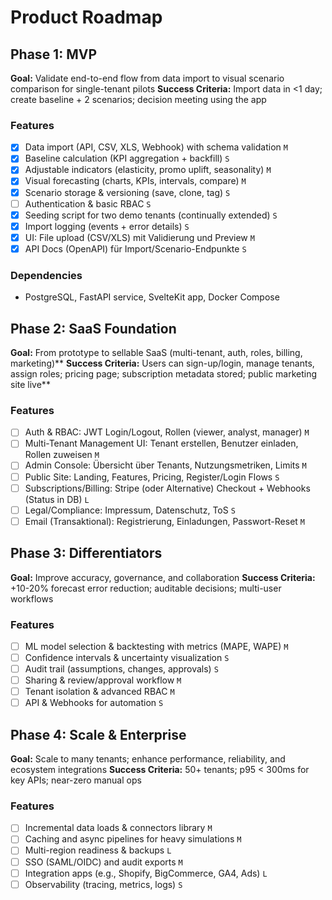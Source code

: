 # Product Roadmap

## Phase 1: MVP

**Goal:** Validate end-to-end flow from data import to visual scenario comparison for single-tenant pilots
**Success Criteria:** Import data in <1 day; create baseline + 2 scenarios; decision meeting using the app

### Features

- [x] Data import (API, CSV, XLS, Webhook) with schema validation `M`
- [x] Baseline calculation (KPI aggregation + backfill) `S`
- [x] Adjustable indicators (elasticity, promo uplift, seasonality) `M`
- [x] Visual forecasting (charts, KPIs, intervals, compare) `M`
- [x] Scenario storage & versioning (save, clone, tag) `S`
- [ ] Authentication & basic RBAC `S`
- [x] Seeding script for two demo tenants (continually extended) `S`
- [x] Import logging (events + error details) `S`
- [x] UI: File upload (CSV/XLS) mit Validierung und Preview `M`
- [x] API Docs (OpenAPI) für Import/Scenario-Endpunkte `S`

### Dependencies

- PostgreSQL, FastAPI service, SvelteKit app, Docker Compose

## Phase 2: SaaS Foundation

**Goal:** From prototype to sellable SaaS (multi-tenant, auth, roles, billing, marketing)**
**Success Criteria:** Users can sign-up/login, manage tenants, assign roles; pricing page; subscription metadata stored; public marketing site live**

### Features

- [ ] Auth & RBAC: JWT Login/Logout, Rollen (viewer, analyst, manager) `M`
- [ ] Multi-Tenant Management UI: Tenant erstellen, Benutzer einladen, Rollen zuweisen `M`
- [ ] Admin Console: Übersicht über Tenants, Nutzungsmetriken, Limits `M`
- [ ] Public Site: Landing, Features, Pricing, Register/Login Flows `S`
- [ ] Subscriptions/Billing: Stripe (oder Alternative) Checkout + Webhooks (Status in DB) `L`
- [ ] Legal/Compliance: Impressum, Datenschutz, ToS `S`
- [ ] Email (Transaktional): Registrierung, Einladungen, Passwort-Reset `M`

## Phase 3: Differentiators

**Goal:** Improve accuracy, governance, and collaboration
**Success Criteria:** +10-20% forecast error reduction; auditable decisions; multi-user workflows

### Features

- [ ] ML model selection & backtesting with metrics (MAPE, WAPE) `M`
- [ ] Confidence intervals & uncertainty visualization `S`
- [ ] Audit trail (assumptions, changes, approvals) `S`
- [ ] Sharing & review/approval workflow `M`
- [ ] Tenant isolation & advanced RBAC `M`
- [ ] API & Webhooks for automation `S`

## Phase 4: Scale & Enterprise

**Goal:** Scale to many tenants; enhance performance, reliability, and ecosystem integrations
**Success Criteria:** 50+ tenants; p95 < 300ms for key APIs; near-zero manual ops

### Features

- [ ] Incremental data loads & connectors library `M`
- [ ] Caching and async pipelines for heavy simulations `M`
- [ ] Multi-region readiness & backups `L`
- [ ] SSO (SAML/OIDC) and audit exports `M`
- [ ] Integration apps (e.g., Shopify, BigCommerce, GA4, Ads) `L`
- [ ] Observability (tracing, metrics, logs) `S`
